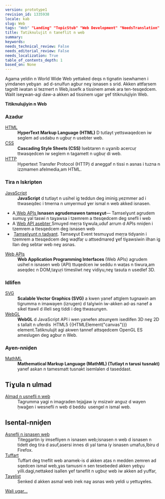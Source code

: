 ```yaml
---
version: prototype1
revision_id: 1335938
locale: kab
slug: Web
tags: "Web" "Landing" "TopicStub" "Web Development" "NeedsTranslation"
title: Tatiknulujit n taneflit n web
summary: 
keywords: 
needs_technical_review: False
needs_editorial_review: False
needs_localization: True
table_of_contents_depth: 1
based_on: None
---
```

<p>Agama yeldin n World Wide Web yettaked deqs n tignatin isewhamen i yimdanen yebɣan&nbsp; ad d-snulfun agbur neɣ isnasen s srid. Akken attfaṛsem tagnitt iwatan si tezmert n Web,issefk a tissinem amek ara ten-tesqedcem. Walit iseɣwan-agi daw-a akken ad tissinem ugar ɣef titiknulujiyin Web.</p>

<p><strong>Titiknulujiyin n Web</strong></p>

<div class="row topicpage-table">
<div class="section">
<h3 id="Azadur">Azadur</h3>

<dl>
 <dt><a href="/en-US/docs/Web/HTML">HTML</a></dt>
 <dd><strong>HyperText Markup Language (HTML)</strong> D tutlayt yettswaqedcen iw seglem ad usdabu n ugbuṛ n usebter web.</dd>
 <dt><a href="/en-US/docs/Web/CSS">CSS</a></dt>
 <dd><strong>Cascading Style Sheets (CSS)</strong> Isebtaren n uɣanib acercuṛ ttwasqedcen iw seglem n tagamett n ugbuṛ di web.</dd>
 <dt><a href="/en-US/docs/Web/HTTP">HTTP</a></dt>
 <dd>Hypertext Transfer Protocol (HTTP) d aneggaf n tissi n asnas i tuzna n izzmamen afelmedia,am HTML.</dd>
</dl>

<h3 id="Tira_n_Iskripten">Tira n Iskripten</h3>

<dl>
 <dt><a href="/en-US/docs/Web/JavaScript">JavaScript</a></dt>
 <dd><strong>JavaScript</strong> d tutlayt n usihel ig teddun deg iminig.yezmmer ad i ttwaseqdec i tmerna n umyermud ɣer ismal n web akked isnasen.</dd>
</dl>

<ul>
 <li>A<a href="/en-US/docs/Web/API" title="/en-US/docs/Web/API"> Web APIs </a><strong>Isnasen agrudemawen tamseɣut</strong>— Tamselɣunt agrudem sumuɣ yal taswi n taɣawsa i tzemrem a ttesqedcem deg snefli i web</li>
 <li>A <a href="/en-US/docs/WebAPI">Web API asebter </a>Smuɣed meṛṛa tiɣwula,uduf arrum d APIs nniḍen i tzemrem a ttesqedcem deg isnasen web</li>
 <li>&nbsp;<a href="https://developer.mozilla.org/en-US/docs/Web/Events" type="https://developer.mozilla.org/en-US/docs/Web/Events">Tamselɣunt n tadyant</a>. Tamseɣut Event tesmuɣud meṛṛa tidyanin i tzemrem a ttesqedcem deg waḍfaṛ u attsedmareḍ ɣef tiɣawsiwin ilhan ig llan deg sebtar web neɣ asnas.</li>
</ul>

<dl>
 <dt><a href="/en-US/docs/Web/Reference/API">Web APIs</a></dt>
 <dd><strong>Web Application Programming Interfaces </strong>(Web APIs) agrudem usihel n isnasen web (API) ttuqedcen iw seddu n waṭas n tiwura,am aseqdec n DOM,taɣuṛi timesliwt neɣ vidiyu,neɣ tasuta n usedlef 3D.</dd>
</dl>

<h3 id="Idlifen">Idlifen</h3>

<dl>
 <dt><a href="/en-US/docs/SVG">SVG</a></dt>
 <dd><strong>Scalable Vector Graphics (SVG)</strong> a kwen yanef attglem tugnawin am tigrumma n imawayen (izrugen) d talɣiwin iw-akken ad-as nanef a sikel ttawil d illeli seg tiddi i deg ttwasunɣen.</dd>
 <dt><a href="/en-US/docs/Web/WebGL" title="/en-US/docs/Web/WebGL">WebGL</a></dt>
 <dd><strong>WebGL</strong> d JavaScript API i wen yanefen atsunɣem isedlifen 3D neɣ 2D s tallalt n uferdis&nbsp; HTML5 {{HTMLElement("canvas")}} element.Tatiknulujit agi akwen tannef attsqedcem OpenGL ES ameslugen deg agbur n Web.</dd>
</dl>

<h3 id="Ayen-nniḍen">Ayen-nniḍen</h3>

<dl>
 <dt><a href="/en-US/docs/Web/MathML">MathML</a></dt>
 <dd><strong>Mathematical Markup Language (MathML) (Tutlayt n tarusi tusnakt)</strong> yanef askan n tamesmatt tusnakt isemlalen d taseddast.</dd>
</dl>
</div>

<div class="section">
<h2 class="Documentation" id="Tiɣula_n_ulmad">Tiɣula n ulmad</h2>

<dl>
 <dt><a href="/en-US/docs/Learn">Almad n usnefli n web </a></dt>
 <dd>Tagrumma yagi n imagraden tejajjaw iy msizwir anguz d wayen ḥwaǧen i wesnefli n web d beddu&nbsp; usengel n ismal web.</dd>
</dl>

<h2 id="Isental-nniḍen">Isental-nniḍen</h2>

<dl>
 <dt><a href="/en-US/docs/Web/Apps">Asnefli n isnasen web </a></dt>
 <dd>Titeggartin iy imsefliyen n isnasen web;isnasen n web d isnasen n tidett deg tira d asuf,asersi innes di yal tama iy isnasen umafus,lbiru d Firefox.</dd>
 <dt><a href="/en-US/docs/Web/Accessibility">Tuffart</a></dt>
 <dd>Tuffart deg tneflit web anamek-is d akken aṭas n medden zemren ad sqedcen ismal web,ɣas tamusni n sen tesebeded akken yebɣu yilli.dagi,nettaked isallen ɣef taneflit n ugbuṛ web iw akken ad yuffar,</dd>
 <dt><a href="/en-US/docs/Web/Security">Taɣelist</a></dt>
 <dd>Senked d akken asmal web inek naɣ asnas web yeldi u yettuɣeles.</dd>
</dl>
</div>
</div>

<p><span class="alllinks"><a href="/en-US/docs/tag/Web">Wali ugar...</a></span></p>

